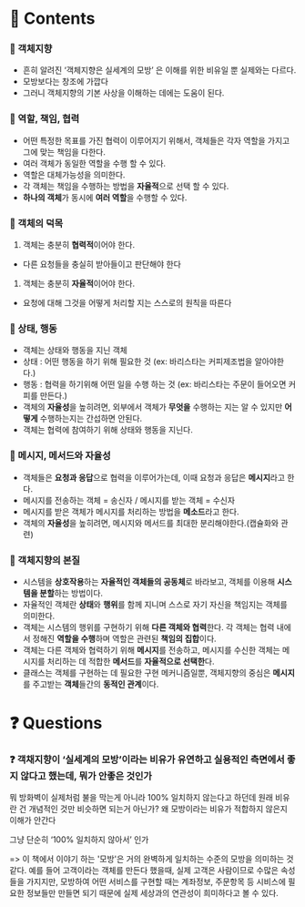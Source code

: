 # 📌 Contents

### 📌 객체지향

- 흔히 알려진 ‘객체지향은 실세계의 모방’ 은 이해를 위한 비유일 뿐 실제와는 다르다.
- 모방보다는 창조에 가깝다
- 그러니 객체지향의 기본 사상을 이해하는 데에는 도움이 된다.

### 📌 역할, 책임, 협력

- 어떤 특정한 목표를 가진 협력이 이루어지기 위해서, 객체들은 각자 역할을 가지고 그에 맞는 책임을 다한다.
- 여러 객체가 동일한 역할을 수행 할 수 있다.
- 역할은 대체가능성을 의미한다.
- 각 객체는 책임을 수행하는 방법을 **자율적**으로 선택 할 수 있다.
- **하나의 객체**가 동시에 **여러 역할**을 수행할 수 있다.

### 📌 객체의 덕목

1. 객체는 충분히 **협력적**이어야 한다.
- 다른 요청들을 충실히 받아들이고 판단해야 한다

1. 객체는 충분히 **자율적**이어야 한다.
- 요청에 대해 그것을 어떻게 처리할 지는 스스로의 원칙을 따른다

### 📌 상태, 행동

- 객체는 상태와 행동을 지닌 객체
- 상태 : 어떤 행동을 하기 위해 필요한 것 (ex: 바리스타는 커피제조법을 알아야한다.)
- 행동 : 협력을 하기위해 어떤 일을 수행 하는 것 (ex: 바리스타는 주문이 들어오면 커피를 만든다.)
- 객체의 **자율성**을 높히려면, 외부에서 객체가 **무엇을** 수행하는 지는 알 수 있지만 **어떻게** 수행하는지는 간섭하면 안된다.
- 객체는 협력에 참여하기 위해 상태와 행동을 지닌다.

### 📌 메시지, 메서드와 자율성

- 객체들은 **요청과 응답**으로 협력을 이루어가는데, 이때 요청과 응답은 **메시지**라고 한다.
- 메시지를 전송하는 객체 = 송신자 / 메시지를 받는 객체 = 수신자
- 메시지를 받은 객체가 메시지를 처리하는 방법을 **메소드**라고 한다.
- 객체의 **자율성**을 높히려면, 메시지와 메서드를 최대한 분리해야한다.(캡슐화와 관련)

### 📌 객체지향의 본질

- 시스템을 **상호작용**하는 **자율적인 객체들의 공동체**로 바라보고, 객체를 이용해 **시스템을 분할**하는 방법이다.
- 자율적인 객체란 **상태**와 **행위**를 함께 지니며 스스로 자기 자신을 책임지는 객체를 의미한다.
- 객체는 시스템의 행위를 구현하기 위해 **다른 객체와 협력**한다. 각 객체는 협력 내에서 정해진 **역할을 수행**하며 역할은 관련된 **책임의 집합**이다.
- 객체는 다른 객체와 협력하기 위해 **메시지**를 전송하고, 메시지를 수신한 객체는 메시지를 처리하는 데 적합한 **메서드**를 **자율적으로 선택한**다.
- 클래스는 객체를 구현하는 데 필요한 구현 메커니즘일뿐, 객체지향의 중심은 **메시지**를 주고받는 **객체**들간의 **동적인 관계**이다.

# ❓ Questions

### ❓ 객채지향이 ‘실세계의 모방’이라는 비유가 유연하고 실용적인 측면에서 좋지 않다고 했는데, 뭐가 안좋은 것인가

뭐 방화벽이 실제처럼 불을 막는게 아니라 100% 일치하지 않는다고 하던데 원래 비유란 건 개념적인 것만 비슷하면 되는거 아닌가? 왜 모방이라는 비유가 적합하지 않은지 이해가 안간다

그냥 단순히 ‘100% 일치하지 않아서’ 인가

=> 이 책에서 이야기 하는 '모방'은 거의 완벽하게 일치하는 수준의 모방을 의미하는 것 같다. 
예를 들어 고객이라는 객체를 만든다 했을때, 실제 고객은 사람이므로 수많은 속성들을 가지지만, 
모방하여 어떤 서비스를 구현할 때는 계좌정보, 주문항목 등 시비스에 필요한 정보들만 만들면 되기 때문에 실제 세상과의 연관성이 희미하다고 볼 수 있다. 
